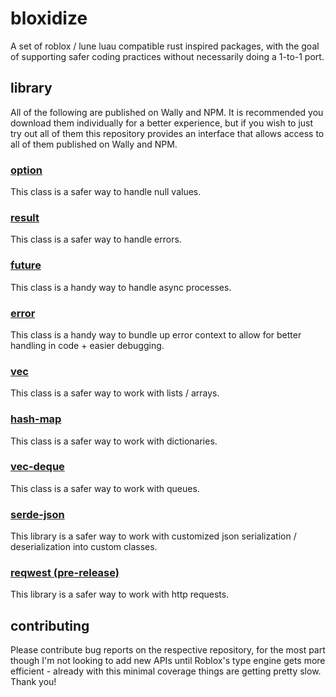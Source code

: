 # bloxidize

A set of roblox / lune luau compatible rust inspired packages, with the goal of supporting safer coding practices without necessarily doing a 1-to-1 port.

## library

All of the following are published on Wally and NPM. It is recommended you download them individually for a better experience, but if you wish to just try out all of them this repository provides an interface that allows access to all of them published on Wally and NPM.

### [option](https://github.com/nightcycle/option)

This class is a safer way to handle null values.

### [result](https://github.com/nightcycle/result)

This class is a safer way to handle errors.

### [future](https://github.com/nightcycle/future)

This class is a handy way to handle async processes.

### [error](https://github.com/nightcycle/error)

This class is a handy way to bundle up error context to allow for better handling in code + easier debugging.

### [vec](https://github.com/nightcycle/vec)

This class is a safer way to work with lists / arrays.

### [hash-map](https://github.com/nightcycle/hash-map)

This class is a safer way to work with dictionaries.

### [vec-deque](https://github.com/nightcycle/vec-deque)

This class is a safer way to work with queues.

### [serde-json](https://github.com/nightcycle/serde-json)

This library is a safer way to work with customized json serialization / deserialization into custom classes.

### [reqwest (pre-release)](https://github.com/nightcycle/reqwest)

This library is a safer way to work with http requests.

## contributing

Please contribute bug reports on the respective repository, for the most part though I'm not looking to add new APIs until Roblox's type engine gets more efficient - already with this minimal coverage things are getting pretty slow. Thank you!
